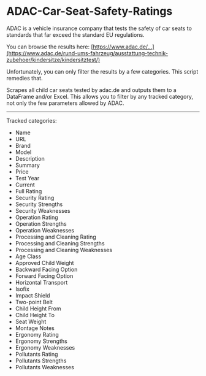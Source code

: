 # ADAC-Car-Seat-Safety-Ratings

ADAC is a vehicle insurance company that tests the safety of car seats to standards that far exceed the standard EU regulations.

You can browse the results here: [https://www.adac.de/...](https://www.adac.de/rund-ums-fahrzeug/ausstattung-technik-zubehoer/kindersitze/kindersitztest/)

Unfortunately, you can only filter the results by a few categories. This script remedies that.

Scrapes all child car seats tested by adac.de and outputs them to a DataFrame and/or Excel. This allows you to filter by any tracked category, not only the few parameters allowed by ADAC.

-------------

Tracked categories:
- Name
- URL
- Brand
- Model
- Description
- Summary
- Price
- Test Year
- Current
- Full Rating
- Security Rating
- Security Strengths
- Security Weaknesses
- Operation Rating
- Operation Strengths
- Operation Weaknesses
- Processing and Cleaning Rating
- Processing and Cleaning Strengths
- Processing and Cleaning Weaknesses
- Age Class
- Approved Child Weight
- Backward Facing Option
- Forward Facing Option
- Horizontal Transport
- Isofix
- Impact Shield
- Two-point Belt
- Child Height From
- Child Height To
- Seat Weight
- Montage Notes
- Ergonomy Rating
- Ergonomy Strengths
- Ergonomy Weaknesses
- Pollutants Rating
- Pollutants Strengths
- Pollutants Weaknesses
